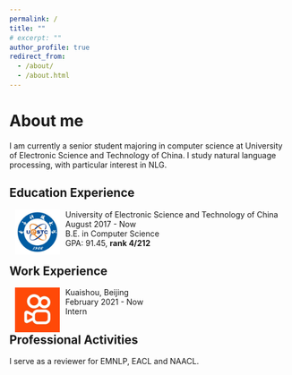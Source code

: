 ```yaml
---
permalink: /
title: ""
# excerpt: ""
author_profile: true
redirect_from: 
  - /about/
  - /about.html
---
```

# About me
I am currently a senior student majoring in computer science at University of Electronic Science and Technology of China. I study natural language processing, with particular interest in NLG.

## Education Experience

<dl><dt><img align="left" width="80" height="80" hspace="10" src="images/uestc.png" /></dt><dt> University of Electronic Science and Technology of China</dt>
<dd>August 2017 - Now</dd>
<dd>B.E. in Computer Science</dd>
<dd>GPA: 91.45, <strong>rank 4/212</strong></dd></dl>

## Work Experience
<dl><dt><img align="left" width="80" height="80" hspace="10" src="images/Kuaishou.jpg" /></dt><dt> Kuaishou, Beijing</dt><dd>February 2021 - Now</dd><dd>Intern</dd></dl>


## Professional Activities
I serve as a reviewer for EMNLP, EACL and NAACL.

<!-- ## Honors & Awards -->
